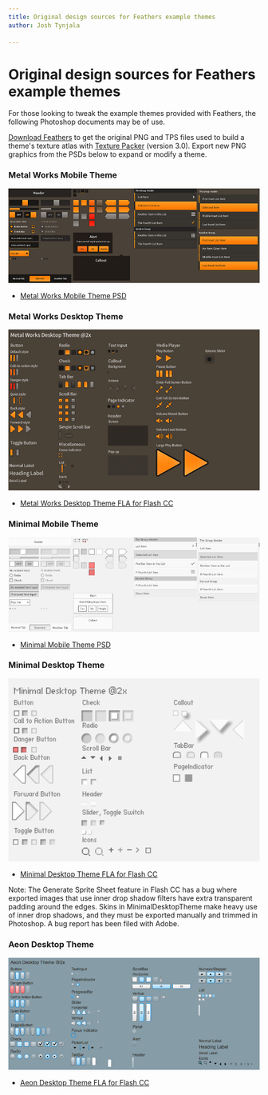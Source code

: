 ```yaml
---
title: Original design sources for Feathers example themes  
author: Josh Tynjala

---
```

# Original design sources for Feathers example themes

For those looking to tweak the example themes provided with Feathers, the following Photoshop documents may be of use.

[Download Feathers](http://feathersui.com/download/) to get the original PNG and TPS files used to build a theme's texture atlas with [Texture Packer](http://www.codeandweb.com/texturepacker) (version 3.0). Export new PNG graphics from the PSDs below to expand or modify a theme.

### Metal Works Mobile Theme

![](images/feathers-metal-works-mobile-theme.jpg)

-   [Metal Works Mobile Theme PSD](http://feathersui.com/download/themes/MetalWorksMobileTheme.psd)

### Metal Works Desktop Theme

![](images/feathers-metal-works-desktop-theme.png)

-   [Metal Works Desktop Theme FLA for Flash CC](http://feathersui.com/download/themes/metalworks_desktop.fla)

### Minimal Mobile Theme

![](images/feathers-minimal-mobile-theme.jpg)

-   [Minimal Mobile Theme PSD](http://feathersui.com/download/themes/MinimalMobileTheme.psd)

### Minimal Desktop Theme

![](images/feathers-minimal-desktop-theme.png)

-   [Minimal Desktop Theme FLA for Flash CC](http://feathersui.com/download/themes/MinimalDesktopTheme.fla)

Note: The Generate Sprite Sheet feature in Flash CC has a bug where exported images that use inner drop shadow filters have extra transparent padding around the edges. Skins in MinimalDesktopTheme make heavy use of inner drop shadows, and they must be exported manually and trimmed in Photoshop. A bug report has been filed with Adobe.

### Aeon Desktop Theme

![](images/feathers-aeon-desktop-theme.png)

-   [Aeon Desktop Theme FLA for Flash CC](http://feathersui.com/download/themes/aeon_desktop.fla)